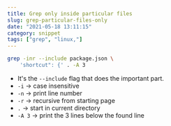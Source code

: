 ```yaml
---
title: Grep only inside particular files
slug: grep-particular-files-only
date: "2021-05-18 13:11:15"
category: snippet
tags: ["grep", "linux,"]
---
```


```bash
grep -inr --include package.json \
    'shortcut": {' . -A 3
```

- It's the `--include` flag that does the important part.
- `-i` → case insensitive
- `-n` → print line number
- `-r` → recursive from starting page
- `.` → start in current directory
- `-A 3` → print the 3 lines below the found line
